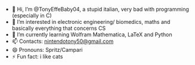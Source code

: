 - 👋 Hi, I’m @TonyEffeBaby04, a stupid italian, very bad with programming (especially in C)
- 👀 I’m interested in electronic engineering/ biomedics, maths and basically everything that concerns CS
- 🌱 I’m currently learning Wolfram Mathematica, LaTeX and Python
- 📫 Contacts: nintendotony50@gmail.com
- 😄 Pronouns: Spritz/Campari
- ⚡ Fun fact: i like cats 

<!---
TonyEffeBaby04/TonyEffeBaby04 is a ✨ special ✨ repository because its `README.md` (this file) appears on your GitHub profile.
You can click the Preview link to take a look at your changes.
--->
